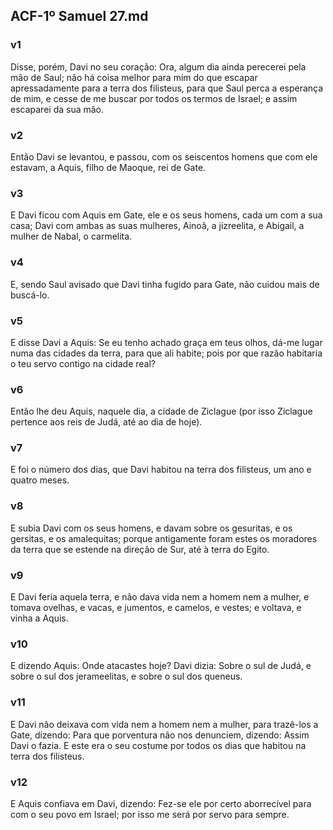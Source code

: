 ## ACF-1º Samuel 27.md
### v1
 Disse, porém, Davi no seu coração: Ora, algum dia ainda perecerei pela mão de Saul; não há coisa melhor para mim do que escapar apressadamente para a terra dos filisteus, para que Saul perca a esperança de mim, e cesse de me buscar por todos os termos de Israel; e assim escaparei da sua mão.
### v2
 Então Davi se levantou, e passou, com os seiscentos homens que com ele estavam, a Aquis, filho de Maoque, rei de Gate.
### v3
 E Davi ficou com Aquis em Gate, ele e os seus homens, cada um com a sua casa; Davi com ambas as suas mulheres, Ainoã, a jizreelita, e Abigail, a mulher de Nabal, o carmelita.
### v4
 E, sendo Saul avisado que Davi tinha fugido para Gate, não cuidou mais de buscá-lo.
### v5
 E disse Davi a Aquis: Se eu tenho achado graça em teus olhos, dá-me lugar numa das cidades da terra, para que ali habite; pois por que razão habitaria o teu servo contigo na cidade real?
### v6
 Então lhe deu Aquis, naquele dia, a cidade de Ziclague (por isso Ziclague pertence aos reis de Judá, até ao dia de hoje).
### v7
 E foi o número dos dias, que Davi habitou na terra dos filisteus, um ano e quatro meses.
### v8
 E subia Davi com os seus homens, e davam sobre os gesuritas, e os gersitas, e os amalequitas; porque antigamente foram estes os moradores da terra que se estende na direção de Sur, até à terra do Egito.
### v9
 E Davi feria aquela terra, e não dava vida nem a homem nem a mulher, e tomava ovelhas, e vacas, e jumentos, e camelos, e vestes; e voltava, e vinha a Aquis.
### v10
 E dizendo Aquis: Onde atacastes hoje? Davi dizia: Sobre o sul de Judá, e sobre o sul dos jerameelitas, e sobre o sul dos queneus.
### v11
 E Davi não deixava com vida nem a homem nem a mulher, para trazê-los a Gate, dizendo: Para que porventura não nos denunciem, dizendo: Assim Davi o fazia. E este era o seu costume por todos os dias que habitou na terra dos filisteus.
### v12
 E Aquis confiava em Davi, dizendo: Fez-se ele por certo aborrecível para com o seu povo em Israel; por isso me será por servo para sempre.
